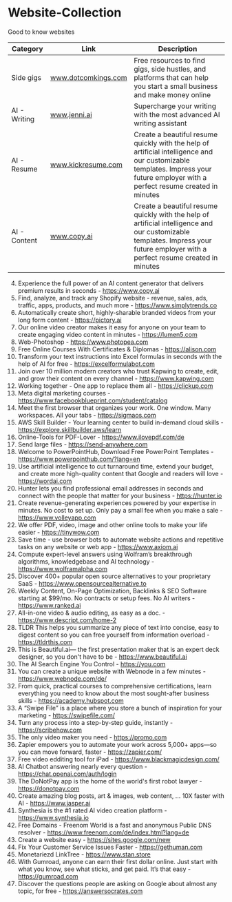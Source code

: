 # Website-Collection
Good to know websites

| Category | Link  | Description |
| ------------- | ------------- | ------------- |
| Side gigs | www.dotcomkings.com   | Free resources to find gigs, side hustles, and platforms that can help you start a small business and make money online | 
| AI - Writing | www.jenni.ai   | Supercharge your writing with the most advanced AI writing assistant |
| AI - Resume | www.kickresume.com | Create a beautiful resume quickly with the help of artificial intelligence and our customizable templates. Impress your future employer with a perfect resume created in minutes |
| AI - Content | www.copy.ai | Create a beautiful resume quickly with the help of artificial intelligence and our customizable templates. Impress your future employer with a perfect resume created in minutes |

4. Experience the full power of an AI content generator that delivers premium results in seconds - https://www.copy.ai
5. Find, analyze, and track any Shopify website - revenue, sales, ads, traffic, apps, products, and much more - https://www.simplytrends.co
6. Automatically create short, highly-sharable branded videos from your long form content - https://pictory.ai
7. Our online video creator makes it easy for anyone on your team to create engaging video content in minutes - https://lumen5.com
8. Web-Photoshop - https://www.photopea.com
9. Free Online Courses With Certificates & Diplomas - https://alison.com
10. Transform your text instructions into Excel formulas in seconds with the help of AI for free - https://excelformulabot.com
11. Join over 10 million modern creators who trust Kapwing to create, edit, and grow their content on every channel - https://www.kapwing.com
12. Working together - One app to replace them all - https://clickup.com
13. Meta digital marketing courses - https://www.facebookblueprint.com/student/catalog 
14. Meet the first browser that organizes your work. One window. Many workspaces. All your tabs - https://sigmaos.com 
15. AWS Skill Builder - Your learning center to build in-demand cloud skills - https://explore.skillbuilder.aws/learn
16. Online-Tools for PDF-Lover - https://www.ilovepdf.com/de
17. Send large files - https://send-anywhere.com
18. Welcome to PowerPointHub, Download Free PowerPoint Templates - https://www.powerpointhub.com/?lang=en
19. Use artificial intelligence to cut turnaround time, extend your budget, and create more high-quality content that Google and readers will love - https://wordai.com
20. Hunter lets you find professional email addresses in seconds and connect with the people that matter for your business - https://hunter.io
21. Create revenue-generating experiences powered by your expertise in minutes. No cost to set up. Only pay a small fee when you make a sale - https://www.volleyapp.com
22. We offer PDF, video, image and other online tools to make your life easier - https://tinywow.com
23. Save time - use browser bots to automate website actions and repetitive tasks on any website or web app - https://www.axiom.ai
24. Compute expert-level answers using Wolfram’s breakthrough algorithms, knowledgebase and AI technology - https://www.wolframalpha.com
25. Discover 400+ popular open source alternatives to your proprietary SaaS - https://www.opensourcealternative.to
26. Weekly Content, On-Page Optimization, Backlinks & SEO Software starting at $99/mo. No contracts or setup fees. No AI writers - https://www.ranked.ai
27. All-in-one video & audio editing, as easy as a doc. - https://www.descript.com/home-2
28. TLDR This helps you summarize any piece of text into concise, easy to digest content so you can free yourself from information overload - https://tldrthis.com
29. This is Beautiful.ai— the first presentation maker that is an expert deck designer, so you don't have to be - https://www.beautiful.ai
30. The AI Search Engine You Control - https://you.com
31. You can create a unique website with Webnode in a few minutes - https://www.webnode.com/de/
32. From quick, practical courses to comprehensive certifications, learn everything you need to know about the most sought-after business skills - https://academy.hubspot.com
33. A “Swipe File” is a place where you store a bunch of inspiration for your marketing - https://swipefile.com/
34. Turn any process into a step-by-step guide, instantly - https://scribehow.com
35. The only video maker you need - https://promo.com
36. Zapier empowers you to automate your work across 5,000+ apps—so you can move forward, faster - https://zapier.com/
37. Free video edditing tool for iPad - https://www.blackmagicdesign.com/
38. AI Chatbot answering nearly every question - https://chat.openai.com/auth/login
39. The DoNotPay app is the home of the world's first robot lawyer - https://donotpay.com
40. Create amazing blog posts, art & images, web content, ... 10X faster with AI - https://www.jasper.ai
41. Synthesia is the #1 rated AI video creation platform - https://www.synthesia.io 
42. Free Domains - Freenom World is a fast and anonymous Public DNS resolver - https://www.freenom.com/de/index.html?lang=de
43. Create a website easy - https://sites.google.com/new
44. Fix Your Customer Service Issues Faster - https://gethuman.com
45. Monetariezd LinkTree - https://www.stan.store
46. With Gumroad, anyone can earn their first dollar online. Just start with what you know, see what sticks, and get paid. It’s that easy - https://gumroad.com
47. Discover the questions people are asking on Google about almost any topic, for free - https://answersocrates.com
